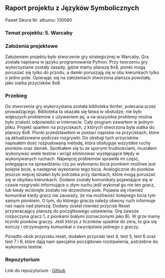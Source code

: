 ## Raport projektu z Języków Symbolicznych
Paweł Sikora Nr. albumu: 130580
 
### Temat projektu: 5. Warcaby

### Założenia projektowe

Założeniem projektu było stworzenie gry strategicznej w Warcaby.
Gra została napisana w języku programowania Python. 
Przy tworzeniu gry wykorzystane zostały zasady, gdzie mamy planszę 8x8, pionki mogą poruszać się tylko do przodu,
a damki poruszają się w obu kierunkach tylko o jedno pole.
Opierając się na założeniach stworzona plansza powstała, jako siatka przycisków 8x8.

### Przebieg

Do stworzenia gry wykorzystana została biblioteka tkinter, polecana przez prowadzącego.
Biblioteka ta okazała się łatwa w obsłudze, nie było większych problemów z używaniem jej,
a na wszystkie problemy można było znaleźć odpowiedzi w internecie.
Cały program zawarłem w jednym pliku.
Projekt oparłem na przyciskach, z których stworzona była siatka do planszy 8x8.
Pionki przedstawiłem w postaci napisów na przyciskach, które są aktualizowane podczas rozgrywki.
Do obsługi tych przycisków napisałem dość rozpudowaną metodę, która obsługuje wszystkie ruchy pionków oraz damek.
Spotkałem się tu ze sporymi trudnościami, musiałem wykonywać wiele testów i wciąż eliminować występujące błędy w wykonywanych ruchach.
Najwięcej problemów sprawiła mi część, polegająca na sprawdzaniu czy po wykonaniu bicia pionkiem możliwe jest kolejne bicie,
a następnie wykonanie tego bicia.
Analogicznie do pionków jeszcze więcej działań było potrzeba przy damkach, które mogą poruszać się w obydwu kierunkach.
Dodane zostały komunikaty pojawiające się w czasie rozgrywki informujące o złym ruchu jeśli wykonał go nie ten gracz, lub kiedy 
wciśnięte zostało nie dozwolone pole. Pojawia się również komunikat kiedy gracz nie zauważy,
że ma możliwość kolejnego bicia tym samym pionkiem.
O tym, do którego gracza należy obecny ruch informuje nas napis nad planszą.
Dodany został również przycisk Reset przywracający planszę do początkowego ustawienia.
Grę zawsze rozpoczyna gracz 1, z pionkami białymi (oznaczonymi jako B).
W grze mamy liczniki pionków graczy. Jeśli któryś z liczników spadnie do zera, to gra się kończy i otrzymujemy komunikat o zwycięstwie jednego z graczy.

Ponadto obok przycisku reset, dodałem przyciski test 4, test 5, test 6 oraz test 7 i 8,
które dają nam specjalne początkowe rozstawienia, potrzebne do wykonania testów.

### Repozytorium
Link do repozytorium : [Github](https://github.com/pawlix99/Python---projekt)
